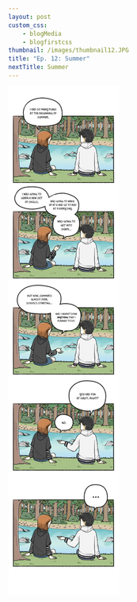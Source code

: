 ```yaml
--- 
layout: post
custom_css: 
    - blogMedia
    - blogfirstcss
thumbnail: /images/thumbnail12.JPG
title: "Ep. 12: Summer"
nextTitle: Summer
---
```


<img class = "comic" src = "/comics/Comic12.jpg"/>
